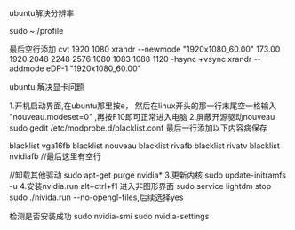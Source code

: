 ubuntu解决分辨率

sudo ~./profile

最后空行添加
cvt 1920 1080
xrandr --newmode "1920x1080_60.00"  173.00  1920 2048 2248 2576  1080 1083 1088 1120 -hsync +vsync
xrandr --addmode eDP-1 "1920x1080_60.00"

ubuntu 解决显卡问题

1.开机启动界面,在ubuntu那里按e， 然后在linux开头的那一行末尾空一格输入 "nouveau.modeset=0" ,再按F10即可正常进入电脑
2.屏蔽开源驱动nouveau 
sudo gedit /etc/modprobe.d/blacklist.conf
最后一行添加以下内容病保存 

blacklist vga16fb 
blacklist nouveau 
blacklist rivafb 
blacklist rivatv 
blacklist nvidiafb
//最后这里有空行

//卸载其他驱动
sudo apt-get purge nvidia*
3.更新内核
sudo update-initramfs -u
4.安装nvidia.run 
alt+ctrl+f1 进入非图形界面
sudo service lightdm stop
sudo ./nivida.run --no-opengl-files,后续选择yes

检测是否安装成功
sudo nvidia-smi
sudo nvidia-settings
